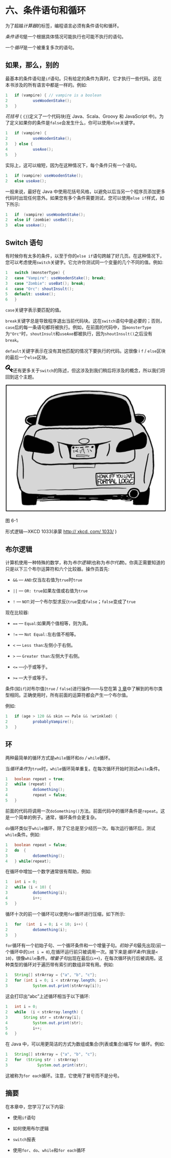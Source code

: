 # 六、条件语句和循环

为了超越*计算器*的标签，编程语言必须有条件语句和循环。

*条件语句*是一个根据具体情况可能执行也可能不执行的语句。

一个*循环*是一个被重复多次的语句。

## 如果，那么，别的

最基本的条件语句是`if`语句。只有给定的条件为真时，它才执行一些代码。这在本书涉及的所有语言中都是一样的。例如:

```java
1   if (vampire) { // vampire is a boolean
2           useWoodenStake();
3   }

```

*花括号* ( `{}`)定义了一个代码块(在 Java、Scala、Groovy 和 JavaScript 中)。为了定义如果你的条件是`false`会发生什么，你可以使用`else`关键字。

```java
1   if (vampire) {
2           useWoodenStake();
3   } else {
4           useAxe();
5   }

```

实际上，这可以缩短，因为在这种情况下，每个条件只有一个语句。

```java
1   if (vampire) useWoodenStake();
2   else useAxe();

```

一般来说，最好在 Java 中使用花括号风格，以避免以后当另一个程序员添加更多代码时出现任何意外。如果您有多个条件需要测试，您可以使用`else if`样式，如下所示:

```java
1   if  (vampire) useWoodenStake();
2   else if (zombie) useBat();
3   else useAxe();

```

## Switch 语句

有时候你有太多的条件，以至于你的`else if`语句跨越了好几页。在这种情况下，您可以考虑使用`switch`关键字。它允许你测试同一个变量的几个不同的值。例如:

```java
1   switch (monsterType) {
2   case "Vampire": useWoodenStake(); break;
3   case "Zombie": useBat(); break;
4   case "Orc": shoutInsult();
5   default: useAxe();
6   }

```

`case`关键字表示要匹配的值。

`break`关键字总是导致程序退出当前代码块。这在`switch`语句中是必要的；否则，`case`后的每一条语句都将被执行。例如，在前面的代码中，当`monsterType`为`"Orc"`时，`shoutInsult`和`useAxe`都被执行，因为`shoutInsult()`之后没有`break`。

`default`关键字表示在没有其他匹配的情况下要执行的代码。这很像 i `f` / `else`区块的最后一个`else`区块。

![img/435475_2_En_6_Figa_HTML.jpg](img/435475_2_En_6_Figa_HTML.jpg)还有更多关于`switch`的陈述，但这涉及到我们稍后将涉及的概念，所以我们将回到这个主题。

![img/435475_2_En_6_Fig1_HTML.jpg](img/435475_2_En_6_Fig1_HTML.jpg)

图 6-1

形式逻辑—XKCD 1033(承蒙 [http:// xkcd. com/ 1033/](http://xkcd.com/1033/) )

## 布尔逻辑

计算机使用一种特殊的数学，称为*布尔逻辑*(也称为*布尔代数*)。你真正需要知道的只是以下三个布尔运算符和六个比较器。操作员首先:

*   `&&` — `AND`:仅当左右值为`true`时`true`

*   `||` — `OR: true`如果左值或右值为`true`

*   `!` — `NOT`:对一个布尔型求反(`true`变成`false`；`false`变成了`true`

现在比较器:

*   `==` — `Equal`:如果两个值相等，则为真。

*   `!=` — `Not Equal:`左右值不相等。

*   `<` — `Less than`:左侧小于右侧。

*   `>` — `Greater than`:左侧大于右侧。

*   `<=` —小于或等于。

*   `>=` —大于或等于。

条件(如`if`)对布尔值(`true` / `false`)进行操作——与您在第 [3 章](03.html)中了解到的布尔类型相同。正确使用时，所有前面的运算符都会产生一个布尔值。

例如:

```java
1   if (age > 120 && skin == Pale && !wrinkled) {
2           probablyVampire();
3   }

```

## 环

两种最简单的循环方式是`while`循环和`do` */* `while`循环。

当*循环条件*为`true`时，`while`循环简单重复。在每次循环开始时测试`while`条件。

```java
1   boolean repeat = true;
2   while (repeat) {
3           doSomething();
4           repeat = false;
5   }

```

前面的代码将调用一次`doSomething()`方法。前面代码中的循环条件是`repeat`。这是一个简单的例子。通常，循环条件会更复杂。

`do`循环类似于`while`循环，除了它总是至少经历一次。每次运行循环后，测试`while`条件。例如:

```java
1   boolean repeat = false;
2   do  {
3           doSomething();
4   } while(repeat);

```

在循环中增加一个数字通常很有帮助，例如:

```java
1   int i = 0;
2   while (i < 10) {
3           doSomething(i);
4           i++;
5   }

```

循环十次的前一个循环可以使用`for`循环进行压缩，如下所示:

```java
1   for  (int  i = 0; i < 10; i++) {
2           doSomething(i);
3   }

```

`for`循环有一个初始子句、一个循环条件和一个增量子句。*初始子句*最先出现(前一个循环中的`int i = 0`),在循环运行前只被调用一次。接下来是*循环条件*(我是`< 10`)，很像`while`条件。*增量子句*出现在最后(`i++`)，在每次循环执行后被调用。这种类型的循环对于遍历带有索引的数组非常有用。例如:

```java
1   String[] strArray = {"a", "b", "c"};
2   for (int i = 0; i < strArray.length; i++)
3           System.out.print(strArray[i]);

```

这会打印出“abc”上述循环相当于以下循环:

```java
1   int i = 0;
2   while  (i < strArray.length) {
3       String str = strArray[i];
4           System.out.print(str);
5           i++;
6   }

```

在 Java 中，可以用更简洁的方式为数组或集合(列表或集合)编写 for 循环。例如:

```java
1   String[] strArray = {"a", "b", "c"};
2   for  (String str : strArray)
3             System.out.print(str);

```

这被称为`for each`循环。注意，它使用了冒号而不是分号。

## 摘要

在本章中，您学习了以下内容:

*   使用`if`语句

*   如何使用布尔逻辑

*   `switch`报表

*   使用`for`、`do`、`while`和`for each`循环